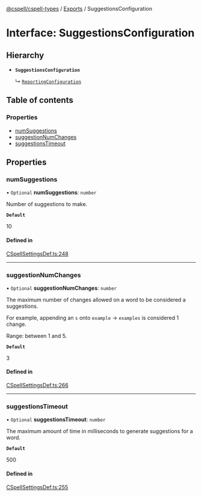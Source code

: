 [@cspell/cspell-types](../README.md) / [Exports](../modules.md) / SuggestionsConfiguration

# Interface: SuggestionsConfiguration

## Hierarchy

- **`SuggestionsConfiguration`**

  ↳ [`ReportingConfiguration`](ReportingConfiguration.md)

## Table of contents

### Properties

- [numSuggestions](SuggestionsConfiguration.md#numsuggestions)
- [suggestionNumChanges](SuggestionsConfiguration.md#suggestionnumchanges)
- [suggestionsTimeout](SuggestionsConfiguration.md#suggestionstimeout)

## Properties

### numSuggestions

• `Optional` **numSuggestions**: `number`

Number of suggestions to make.

**`Default`**

10

#### Defined in

[CSpellSettingsDef.ts:248](https://github.com/streetsidesoftware/cspell/blob/b805b11/packages/cspell-types/src/CSpellSettingsDef.ts#L248)

___

### suggestionNumChanges

• `Optional` **suggestionNumChanges**: `number`

The maximum number of changes allowed on a word to be considered a suggestions.

For example, appending an `s` onto `example` -> `examples` is considered 1 change.

Range: between 1 and 5.

**`Default`**

3

#### Defined in

[CSpellSettingsDef.ts:266](https://github.com/streetsidesoftware/cspell/blob/b805b11/packages/cspell-types/src/CSpellSettingsDef.ts#L266)

___

### suggestionsTimeout

• `Optional` **suggestionsTimeout**: `number`

The maximum amount of time in milliseconds to generate suggestions for a word.

**`Default`**

500

#### Defined in

[CSpellSettingsDef.ts:255](https://github.com/streetsidesoftware/cspell/blob/b805b11/packages/cspell-types/src/CSpellSettingsDef.ts#L255)
